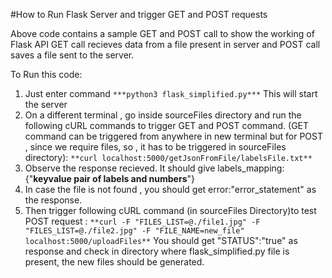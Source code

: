 #How to Run Flask Server and trigger GET and POST requests

Above code contains a sample GET and POST call to show the working of Flask API GET call recieves data from a file present in server and POST call saves a file sent to the server.

To Run this code:
1) Just enter command `***python3 flask_simplified.py***`
           This will start the server
2) On a different terminal , go inside sourceFiles directory and run the following cURL commands to trigger GET and POST command.
   (GET command can be triggered from anywhere in new terminal but for POST , since we require files, so , it has to be triggered in sourceFiles directory):
	`**curl localhost:5000/getJsonFromFile/labelsFile.txt**`
3) Observe the response recieved. It should give labels_mapping:{"__keyvalue pair of labels and numbers__"}
4) In case the file is not found , you should get error:"error_statement" as the response.
5) Then trigger following cURL command (in sourceFiles Directory)to test POST request :
    `**curl -F "FILES_LIST=@./file1.jpg" -F "FILES_LIST=@./file2.jpg" -F "FILE_NAME=new_file" localhost:5000/uploadFiles**`
	You should get "STATUS":"true" as response and check in directory where flask_simplified.py file is present, the new files should be generated.
	
